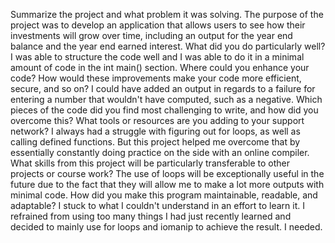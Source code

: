 Summarize the project and what problem it was solving.
    The purpose of the project was to develop an application that allows users to see how their investments will grow over time, including an output for the year end balance and the year end earned interest.
What did you do particularly well?
    I was able to structure the code well and I was able to do it in a minimal amount of code in the int main() section.
Where could you enhance your code? How would these improvements make your code more efficient, secure, and so on?
    I could have added an output in regards to a failure for entering a number that wouldn't have computed, such as a negative.
Which pieces of the code did you find most challenging to write, and how did you overcome this? What tools or resources are you adding to your support network?
    I always had a struggle with figuring out for loops, as well as calling defined functions. But this project helped me overcome that by essentially constantly doing practice on the side with an online compiler.
What skills from this project will be particularly transferable to other projects or course work?
    The use of loops will be exceptionally useful in the future due to the fact that they will allow me to make a lot more outputs with minimal code.
How did you make this program maintainable, readable, and adaptable?
    I stuck to what I couldn't understand in an effort to learn it. I refrained from using too many things I had just recently learned and decided to mainly use for loops and iomanip to achieve the result. I needed.
